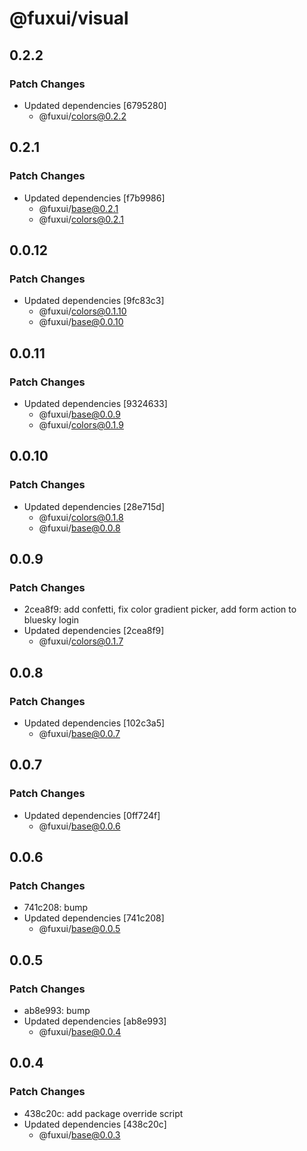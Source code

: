 # @fuxui/visual

## 0.2.2

### Patch Changes

- Updated dependencies [6795280]
  - @fuxui/colors@0.2.2

## 0.2.1

### Patch Changes

- Updated dependencies [f7b9986]
  - @fuxui/base@0.2.1
  - @fuxui/colors@0.2.1

## 0.0.12

### Patch Changes

- Updated dependencies [9fc83c3]
  - @fuxui/colors@0.1.10
  - @fuxui/base@0.0.10

## 0.0.11

### Patch Changes

- Updated dependencies [9324633]
  - @fuxui/base@0.0.9
  - @fuxui/colors@0.1.9

## 0.0.10

### Patch Changes

- Updated dependencies [28e715d]
  - @fuxui/colors@0.1.8
  - @fuxui/base@0.0.8

## 0.0.9

### Patch Changes

- 2cea8f9: add confetti, fix color gradient picker, add form action to bluesky login
- Updated dependencies [2cea8f9]
  - @fuxui/colors@0.1.7

## 0.0.8

### Patch Changes

- Updated dependencies [102c3a5]
  - @fuxui/base@0.0.7

## 0.0.7

### Patch Changes

- Updated dependencies [0ff724f]
  - @fuxui/base@0.0.6

## 0.0.6

### Patch Changes

- 741c208: bump
- Updated dependencies [741c208]
  - @fuxui/base@0.0.5

## 0.0.5

### Patch Changes

- ab8e993: bump
- Updated dependencies [ab8e993]
  - @fuxui/base@0.0.4

## 0.0.4

### Patch Changes

- 438c20c: add package override script
- Updated dependencies [438c20c]
  - @fuxui/base@0.0.3
